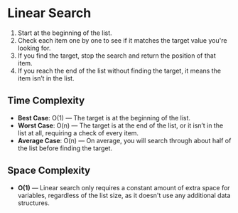 # Linear Search

1. Start at the beginning of the list.
2. Check each item one by one to see if it matches the target value you're looking for.
3. If you find the target, stop the search and return the position of that item.
4. If you reach the end of the list without finding the target, it means the item isn’t in the list.

## Time Complexity
- **Best Case**: O(1) — The target is at the beginning of the list.
- **Worst Case**: O(n) — The target is at the end of the list, or it isn’t in the list at all, requiring a check of every item.
- **Average Case**: O(n) — On average, you will search through about half of the list before finding the target.

## Space Complexity
- **O(1)** — Linear search only requires a constant amount of extra space for variables, regardless of the list size, as it doesn't use any additional data structures.
